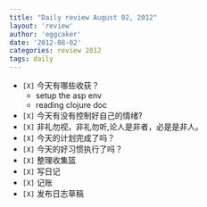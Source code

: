 ```yaml
---
title: "Daily review August 02, 2012" 
layout: 'review'
author: 'eggcaker'
date: '2012-08-02'
categories: review 2012
tags: daily
---
```



  * `[X]` 今天有哪些收获？ 
    * setup the asp env 
    * reading clojure doc 
  * `[X]` 今天有没有控制好自己的情绪? 
  * `[X]` 非礼勿视，非礼勿听,论人是非者，必是是非人。 
  * `[X]` 今天的计划完成了吗？ 
  * `[X]` 今天的好习惯执行了吗？ 
  * `[X]` 整理收集篮 
  * `[X]` 写日记 
  * `[X]` 记账 
  * `[X]` 发布日志草稿 

